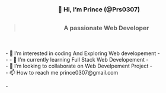   #            <h3 align="center">                     👋 Hi, I’m Prince (@Prs0307)</h3>
  >## <h3 align="center">A passionate Web Developer</h3>
  </br>
  </br>
- 👀 I’m interested in coding And Exploring Web developement
- </br>
- 
- 🌱 I’m currently learning Full Stack Web Developement
- </br>
- 💞️ I’m looking to collaborate on Web Develpement Project
- </br>
- 📫 How to reach me prince0307@gmail.com

-</br>

<!---
Prs0307/Prs0307 is a ✨ special ✨ repository because its `README.md` (this file) appears on your GitHub profile.
You can click the Preview link to take a look at your changes.
--->
